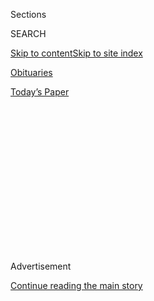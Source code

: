 <div id="app">

<div>

<div>

<div>

<div class="NYTAppHideMasthead css-1q2w90k e1suatyy0">

<div class="section css-ui9rw0 e1suatyy2">

<div class="css-eph4ug er09x8g0">

<div class="css-6n7j50">

</div>

<span class="css-1dv1kvn">Sections</span>

<div class="css-10488qs">

<span class="css-1dv1kvn">SEARCH</span>

</div>

[Skip to content](#site-content)[Skip to site
index](#site-index)

</div>

<div id="masthead-section-label" class="css-1wr3we4 eaxe0e00">

[Obituaries](https://www.nytimes3xbfgragh.onion/section/obituaries)

</div>

<div class="css-10698na e1huz5gh0">

</div>

</div>

<div id="masthead-bar-one" class="section hasLinks css-15hmgas e1csuq9d3">

<div class="css-uqyvli e1csuq9d0">

</div>

<div class="css-1uqjmks e1csuq9d1">

</div>

<div class="css-9e9ivx">

[](https://myaccount.nytimes3xbfgragh.onion/auth/login?response_type=cookie&client_id=vi)

</div>

<div class="css-1bvtpon e1csuq9d2">

[Today’s
Paper](https://www.nytimes3xbfgragh.onion/section/todayspaper)

</div>

</div>

</div>

</div>

<div data-aria-hidden="false">

<div id="site-content" data-role="main">

<div>

<div class="css-1aor85t" style="opacity:0.000000001;z-index:-1;visibility:hidden">

<div class="css-1hqnpie">

<div class="css-epjblv">

<span class="css-17xtcya">[Obituaries](/section/obituaries)</span><span class="css-x15j1o">|</span><span class="css-fwqvlz">Ella
Brennan, Grande Dame Restaurateur of New Orleans, Dies at
92</span>

</div>

<div class="css-k008qs">

<div class="css-1iwv8en">

<span class="css-18z7m18"></span>

<div>

</div>

</div>

<span class="css-1n6z4y">https://nyti.ms/2LTLBCu</span>

<div class="css-1705lsu">

<div class="css-4xjgmj">

<div class="css-4skfbu" data-role="toolbar" data-aria-label="Social Media Share buttons, Save button, and Comments Panel with current comment count" data-testid="share-tools">

  - 
  - 
  - 
  - 
    
    <div class="css-6n7j50">
    
    </div>

  - 

</div>

</div>

</div>

</div>

</div>

</div>

<div class="css-13pd83m">

</div>

<div id="top-wrapper" class="css-1sy8kpn">

<div id="top-slug" class="css-l9onyx">

Advertisement

</div>

[Continue reading the main
story](#after-top)

<div class="ad top-wrapper" style="text-align:center;height:100%;display:block;min-height:250px">

<div id="top" class="place-ad" data-position="top" data-size-key="top">

</div>

</div>

<div id="after-top">

</div>

</div>

<div id="sponsor-wrapper" class="css-1hyfx7x">

<div id="sponsor-slug" class="css-19vbshk">

Supported by

</div>

[Continue reading the main
story](#after-sponsor)

<div id="sponsor" class="ad sponsor-wrapper" style="text-align:center;height:100%;display:block">

</div>

<div id="after-sponsor">

</div>

</div>

<div class="css-1vkm6nb ehdk2mb0">

# Ella Brennan, Grande Dame Restaurateur of New Orleans, Dies at 92

</div>

<div class="css-79elbk" data-testid="photoviewer-wrapper">

<div class="css-z3e15g" data-testid="photoviewer-wrapper-hidden">

</div>

<div class="css-1a48zt4 ehw59r15" data-testid="photoviewer-children">

![<span class="css-16f3y1r e13ogyst0" data-aria-hidden="true">Ella
Brennan, center, during a dinner and cocktail party at her home in New
Orleans in
2016.</span><span class="css-cnj6d5 e1z0qqy90" itemprop="copyrightHolder"><span class="css-1ly73wi e1tej78p0">Credit...</span><span><span>Edmund
D. Fountain for The New York
Times</span></span></span>](https://static01.graylady3jvrrxbe.onion/images/2018/06/03/obituaries/03BRENNAN-OBIT1/merlin_115908125_8d343722-50ef-4edb-bc5c-9f4fcdf092cf-articleLarge.jpg?quality=75&auto=webp&disable=upscale)

</div>

</div>

<div class="css-xt80pu e12qa4dv0">

<div class="css-18e8msd">

<div class="css-vp77d3 epjyd6m0">

<div class="css-1baulvz">

By [<span class="css-1baulvz last-byline" itemprop="name">Richard
Sandomir</span>](https://www.nytimes3xbfgragh.onion/by/richard-sandomir)

</div>

</div>

  - June 1,
    2018

  - 
    
    <div class="css-4xjgmj">
    
    <div class="css-d8bdto" data-role="toolbar" data-aria-label="Social Media Share buttons, Save button, and Comments Panel with current comment count" data-testid="share-tools">
    
      - 
      - 
      - 
      - 
        
        <div class="css-6n7j50">
        
        </div>
    
      - 
    
    </div>
    
    </div>

</div>

</div>

<div class="section meteredContent css-1r7ky0e" name="articleBody" itemprop="articleBody">

<div class="css-1fanzo5 StoryBodyCompanionColumn">

<div class="css-53u6y8">

Ella Brennan, the exacting matriarch of a New Orleans restaurant family
whose flagship, Commander’s Palace, is renowned for serving a blend of
Louisiana and nouvelle cuisines with generous, dramatic flair, died on
Thursday in New Orleans. She was 92.

Her death, in her elegant 19th-century house next door to the
restaurant, in the Garden District, was confirmed by a family spokesman.

Miss Brennan, as she preferred to be called, could not cook and never
wanted to. Yet she was the grande dame of restaurant royalty in New
Orleans whose infighting and power struggles have long been the subject
of gossip and intrigue in a city as dedicated to its food as any in
America.

Restaurants mattered deeply to her — what they served, how they were run
and how they treated customers — so she dived deeply into cookbooks and
business books. She quizzed wine merchants and smart diners for tips on
how to make her restaurants better. She traveled across the country and
to Europe to experience fine dining and, along the way, developed a
sophisticated palate that told her what tasted right and what needed a
little more this, or a little more that.

</div>

</div>

<div class="css-1fanzo5 StoryBodyCompanionColumn">

<div class="css-53u6y8">

Miss Brennan helped propel the careers of renowned chefs like Paul
Prudhomme, Emeril Lagasse and Jamie Shannon. They introduced changes to
the Commander’s menu that were sometimes met with skepticism in a city
that can adhere unmercifully to a strict culinary canon. But each new
twist of the menu seemed to bring with it a new set of accolades.

“She was there to embrace and elevate, not just me, but the entire
staff,” Mr. Lagasse, whom Miss Brennan hired when he was 23, [told The
New York
Times](https://www.nytimes3xbfgragh.onion/2017/03/27/dining/ella-brennan-new-orleans-restaurants.html)
last year. “The list of people she has impacted in the hospitality
industry in America is endless.”

But she could be tough; her nickname was Hurricane Ella.

Miss Brennan extolled the importance of fresh local ingredients and
emphasized the joie de vivre of dining at Commander’s. Guests receive
chefs’ hats, and during weekend brunches jazz combos move from table to
table, taking requests. [She often joined
in,](http://www.nola.com/dining/index.ssf/2018/05/ella_brennan_renowned_new_orle.html)
exhorting diners to do the same while walking behind the combo, waving a
handkerchief.

“I’ve got to tell you,” she wrote in her autobiography, “Miss Ella of
Commander’s Palace” (2016), written with her daughter, Ti Adelaide
Martin. “I don’t want a restaurant where a jazz band can’t come marching
through.”

The dishes she ushered onto the menu have become culinary smashes,
including turtle soup au sherry, eggs Sardou and [bananas
Foster](https://www.npr.org/sections/thesalt/2016/09/30/493157144/the-sweet-success-of-bananas-foster-has-an-unsavory-past),
which she created for a customer one night, drawing on her memories of
the sautéed bananas her mother, Nellie, had made.

</div>

</div>

<div class="css-1fanzo5 StoryBodyCompanionColumn">

<div class="css-53u6y8">

“Nellie stirred the eggs a little in a bowl,” Miss Brennan wrote in her
autobiography, “poured them into a pan sizzling with butter, stirred
them again gently and slid them out while they were still very soft.
Perfection\! Then she’d put a little brown sugar and cinnamon on bananas
sliced lengthwise into quarters, turn them over in hot butter until they
were caramelized — imagine what our kitchen smelled like\! — and served
them with the fluffy eggs.”

She underscored her belief in gracious service as the heartbeat of a
restaurant in a terse speech she delivered at a Manhattan hotel in 1993,
when Commander’s won an award for outstanding service from the James
Beard Foundation.

“I accept this award for every damn captain and waiter in the country,”
she said — and said no more, sitting down to great applause.

Miss Brennan won the Beard Foundation’s lifetime achievement award in
2009.

Ella Brennan was born in New Orleans on Nov. 27, 1925. Her father, Owen,
was a shipyard superintendent, and her mother, Nellie (Valentine)
Brennan, was a homemaker whose inventive home cooking left an indelible
impression on Ella, the fourth of six children.

</div>

</div>

<div class="css-79elbk" data-testid="photoviewer-wrapper">

<div class="css-z3e15g" data-testid="photoviewer-wrapper-hidden">

</div>

<div class="css-1a48zt4 ehw59r15" data-testid="photoviewer-children">

![<span class="css-16f3y1r e13ogyst0" data-aria-hidden="true">Ms.
Brennan at her home in the Garden District of New Orleans, next door to
her restaurant, Commander’s
Palace.</span><span class="css-cnj6d5 e1z0qqy90" itemprop="copyrightHolder"><span class="css-1ly73wi e1tej78p0">Credit...</span><span>Edmund
D. Fountain for The New York
Times</span></span>](https://static01.graylady3jvrrxbe.onion/images/2018/06/03/obituaries/03BRENNAN-OBIT2/03BRENNAN-OBIT2-articleLarge-v2.jpg?quality=75&auto=webp&disable=upscale)

</div>

</div>

<div class="css-1fanzo5 StoryBodyCompanionColumn">

<div class="css-53u6y8">

“My mother had magic in her hands,” Miss Brennan wrote in her
autobiography.

She graduated from high school in 1943, but after four months at
business school she left, bored by typing and filing classes.

Looking for something to do, she accepted an offer from her oldest
brother, Owen, to do clerical work at the Old Absinthe House, his saloon
on Bourbon Street in the French Quarter. Her mother was worried that
Ella would be mingling with carousers and habitués of burlesque houses.
But her brother said he would take care of her.

</div>

</div>

<div class="css-1fanzo5 StoryBodyCompanionColumn">

<div class="css-53u6y8">

Miss Brennan discovered that she loved the French Quarter night life,
especially a tavern called Lafitte’s. “Some girls went to finishing
school,” she told The Times-Picayune of New Orleans in 2007. “I went to
Lafitte’s.”

When Owen Brennan and his father bought a restaurant, Vieux Carré, she
went to work there. Soon she was pressing them to revamp its limited
menu.

“Heck, I had eaten better food every day of my life at home, and here
customers were paying good money for this inferior stuff,” Miss Brennan
wrote, disdaining in one instance an entree of roasted leg of lamb with
mint jelly (from the jar). “Awful.”

She worked with the chefs to reinvent the menu and traveled to New York
City to explore finer fare at the “21” Club and other restaurants.

Owen Brennan died of a heart attack in 1955 as the family was planning
to move Vieux Carré to a larger space. Miss Brennan, having absorbed her
brother’s lessons, proceeded to lead the relocated restaurant, renamed
Brennan’s, into a new culinary era, with a greater appreciation for
Southern cuisine.

But she was ousted in 1973, resulting from a family feud with Owen’s
widow, Maud, and their sons that lasted 40 years. Miss Brennan did not
enter the restaurant again until her nephew Ralph bought it in a
sheriff’s sale in 2014.

By then, though, Miss Brennan had another place to go. She and her older
sister Adelaide had bought Commander’s, a run-down restaurant, in 1969,
and it became part of the family’s expanding business interests.

</div>

</div>

<div class="css-1fanzo5 StoryBodyCompanionColumn">

<div class="css-53u6y8">

Miss Brennan took over the restaurant’s management in 1974, and with
Adelaide and their siblings Dottie, Dickie and John, she began to
transform its traditional Creole menu into something more daring.

“I was convinced,” she wrote, “that Louisiana cuisine, in both its
countrified Cajun and refined Creole forms, was a world-class,
indigenous cuisine — America’s best — that was poised to break out of
home kitchens and into restaurants.”

Despite some unfavorable early reviews, Commander’s succeeded, and it
became the centerpiece of an empire of 14 restaurants in the New Orleans
area, Houston and at Disneyland in California, all run by various
branches of the family. Commander’s, Cafe Adelaide, Sobou and Brennan’s
of Houston are operated by Miss Brennan’s daughter and her niece Lally
Brennan.

In addition to her daughter, Miss Brennan is survived by her son, [Alex
Brennan-Martin](https://www.brennanshouston.com/alex-brennan-martin/),
the president of Brennan’s of Houston; two grandchildren; and her
sister, Dottie Brennan, with whom she lived in the house next to
Commander’s Palace. Her marriage to Paul Martin ended in divorce.

Ruth Reichl, the former editor in chief of Gourmet magazine, said Miss
Brennan would be remembered for helping to popularize indigenous New
Orleans cuisine, with its myriad influences from Africa, France and
elsewhere

“She brought that to everyone’s attention in a proud way,” Ms. Reichl
said in a telephone interview. “She was really aware of the New Orleans
heritage and wanted the rest of us to know about it.”

</div>

</div>

</div>

<div>

</div>

<div>

</div>

<div>

</div>

<div>

<div id="bottom-wrapper" class="css-1ede5it">

<div id="bottom-slug" class="css-l9onyx">

Advertisement

</div>

[Continue reading the main
story](#after-bottom)

<div id="bottom" class="ad bottom-wrapper" style="text-align:center;height:100%;display:block;min-height:90px">

</div>

<div id="after-bottom">

</div>

</div>

</div>

</div>

</div>

## Site Index

<div>

</div>

## Site Information Navigation

  - [© <span>2020</span> <span>The New York Times
    Company</span>](https://help.nytimes3xbfgragh.onion/hc/en-us/articles/115014792127-Copyright-notice)

<!-- end list -->

  - [NYTCo](https://www.nytco.com/)
  - [Contact
    Us](https://help.nytimes3xbfgragh.onion/hc/en-us/articles/115015385887-Contact-Us)
  - [Work with us](https://www.nytco.com/careers/)
  - [Advertise](https://nytmediakit.com/)
  - [T Brand Studio](http://www.tbrandstudio.com/)
  - [Your Ad
    Choices](https://www.nytimes3xbfgragh.onion/privacy/cookie-policy#how-do-i-manage-trackers)
  - [Privacy](https://www.nytimes3xbfgragh.onion/privacy)
  - [Terms of
    Service](https://help.nytimes3xbfgragh.onion/hc/en-us/articles/115014893428-Terms-of-service)
  - [Terms of
    Sale](https://help.nytimes3xbfgragh.onion/hc/en-us/articles/115014893968-Terms-of-sale)
  - [Site
    Map](https://spiderbites.nytimes3xbfgragh.onion)
  - [Help](https://help.nytimes3xbfgragh.onion/hc/en-us)
  - [Subscriptions](https://www.nytimes3xbfgragh.onion/subscription?campaignId=37WXW)

</div>

</div>

</div>

</div>
